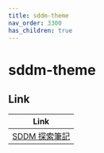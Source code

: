 ```yaml
---
title: sddm-theme
nav_order: 3300
has_children: true
---
```



# sddm-theme


## Link

| Link |
| --- |
| [SDDM 探索筆記](https://samwhelp.github.io/note-about-sddm/) |
